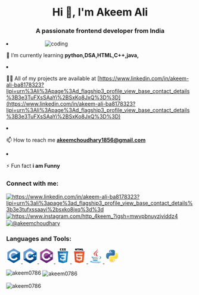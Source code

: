 <h1 align="center">Hi 👋, I'm Akeem Ali</h1>
<h3 align="center">A passionate frontend developer from India</h3>
<img align="right" alt= "coding"width="400"src="https://www.google.com/url?sa=i&url=https%3A%2F%2Fgithub.com%2Frudrabarad%2FGifs&psig=AOvVaw0PXXgdmkrlew-veJscIU6L&ust=1744633054643000&source=images&cd=vfe&opi=89978449&ved=0CBAQjRxqFwoTCPCXquv-1IwDFQAAAAAdAAAAABAE"

- 🌱 I’m currently learning **python,DSA,HTML,C++,java,**

- 👨‍💻 All of my projects are available at [https://www.linkedin.com/in/akeem-ali-ba8178323?lipi=urn%3Ali%3Apage%3Ad_flagship3_profile_view_base_contact_details%3B3e3TuFXsSAaYi%2BSxKo8JxQ%3D%3D](https://www.linkedin.com/in/akeem-ali-ba8178323?lipi=urn%3Ali%3Apage%3Ad_flagship3_profile_view_base_contact_details%3B3e3TuFXsSAaYi%2BSxKo8JxQ%3D%3D)

- 📫 How to reach me **akeemchoudhary1856@gmail.com**

- ⚡ Fun fact **i am Funny**

<h3 align="left">Connect with me:</h3>
<p align="left">
<a href="https://linkedin.com/in/https://www.linkedin.com/in/akeem-ali-ba8178323?lipi=urn%3ali%3apage%3ad_flagship3_profile_view_base_contact_details%3b3e3tufxssaayi%2bsxko8jxq%3d%3d" target="blank"><img align="center" src="https://raw.githubusercontent.com/rahuldkjain/github-profile-readme-generator/master/src/images/icons/Social/linked-in-alt.svg" alt="https://www.linkedin.com/in/akeem-ali-ba8178323?lipi=urn%3ali%3apage%3ad_flagship3_profile_view_base_contact_details%3b3e3tufxssaayi%2bsxko8jxq%3d%3d" height="30" width="40" /></a>
<a href="https://instagram.com/https://www.instagram.com/http_4keem_?igsh=mwvpbnuyzjviddz4" target="blank"><img align="center" src="https://raw.githubusercontent.com/rahuldkjain/github-profile-readme-generator/master/src/images/icons/Social/instagram.svg" alt="https://www.instagram.com/http_4keem_?igsh=mwvpbnuyzjviddz4" height="30" width="40" /></a>
<a href="https://www.youtube.com/c/@akeemchoudhary" target="blank"><img align="center" src="https://raw.githubusercontent.com/rahuldkjain/github-profile-readme-generator/master/src/images/icons/Social/youtube.svg" alt="@akeemchoudhary" height="30" width="40" /></a>
</p>

<h3 align="left">Languages and Tools:</h3>
<p align="left"> <a href="https://www.cprogramming.com/" target="_blank" rel="noreferrer"> <img src="https://raw.githubusercontent.com/devicons/devicon/master/icons/c/c-original.svg" alt="c" width="40" height="40"/> </a> <a href="https://www.w3schools.com/cpp/" target="_blank" rel="noreferrer"> <img src="https://raw.githubusercontent.com/devicons/devicon/master/icons/cplusplus/cplusplus-original.svg" alt="cplusplus" width="40" height="40"/> </a> <a href="https://www.w3schools.com/cs/" target="_blank" rel="noreferrer"> <img src="https://raw.githubusercontent.com/devicons/devicon/master/icons/csharp/csharp-original.svg" alt="csharp" width="40" height="40"/> </a> <a href="https://www.w3schools.com/css/" target="_blank" rel="noreferrer"> <img src="https://raw.githubusercontent.com/devicons/devicon/master/icons/css3/css3-original-wordmark.svg" alt="css3" width="40" height="40"/> </a> <a href="https://www.w3.org/html/" target="_blank" rel="noreferrer"> <img src="https://raw.githubusercontent.com/devicons/devicon/master/icons/html5/html5-original-wordmark.svg" alt="html5" width="40" height="40"/> </a> <a href="https://www.java.com" target="_blank" rel="noreferrer"> <img src="https://raw.githubusercontent.com/devicons/devicon/master/icons/java/java-original.svg" alt="java" width="40" height="40"/> </a> <a href="https://www.python.org" target="_blank" rel="noreferrer"> <img src="https://raw.githubusercontent.com/devicons/devicon/master/icons/python/python-original.svg" alt="python" width="40" height="40"/> </a> </p>

<p><img align="left" src="https://github-readme-stats.vercel.app/api/top-langs?username=akeem0786&show_icons=true&locale=en&layout=compact" alt="akeem0786" /></p>

<p>&nbsp;<img align="center" src="https://github-readme-stats.vercel.app/api?username=akeem0786&show_icons=true&locale=en" alt="akeem0786" /></p>

<p><img align="center" src="https://github-readme-streak-stats.herokuapp.com/?user=akeem0786&" alt="akeem0786" /></p>
